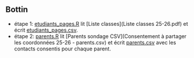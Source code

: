 ## Bottin

- étape 1: [etudiants_pages.R](etudiants_pages.R) lit [Liste classes](Liste classes 25-26.pdf) et écrit [etudiants_pages.csv](etudiants_pages.csv).
- étape 2: [parents.R](parents.R) lit [Parents sondage CSV](Consentement à partager les coordonnées 25-26 - parents.csv) et écrit [parents.csv](parents.csv) avec les contacts consentis pour chaque parent.
